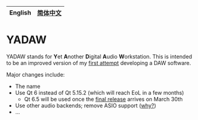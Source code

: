 | English | [简体中文](./README-zh.md) |
| ------- | -------------------------- |

# YADAW

YADAW stands for **Y**et **A**nother **D**igital **A**udio **W**orkstation. This is intended to be an improved version of my [first attempt](https://github.com/xris1658/musec-legacy) developing a DAW software.

Major changes include:
- The name
- Use Qt 6 instead of Qt 5.15.2 (which will reach EoL in a few months)
  - Qt 6.5 will be used once the [final release](https://wiki.qt.io/Qt_6.5_Release) arrives on March 30th
- Use other audio backends; remove ASIO support ([why?](https://github.com/xris1658/musec-legacy/issues/7))
- ...